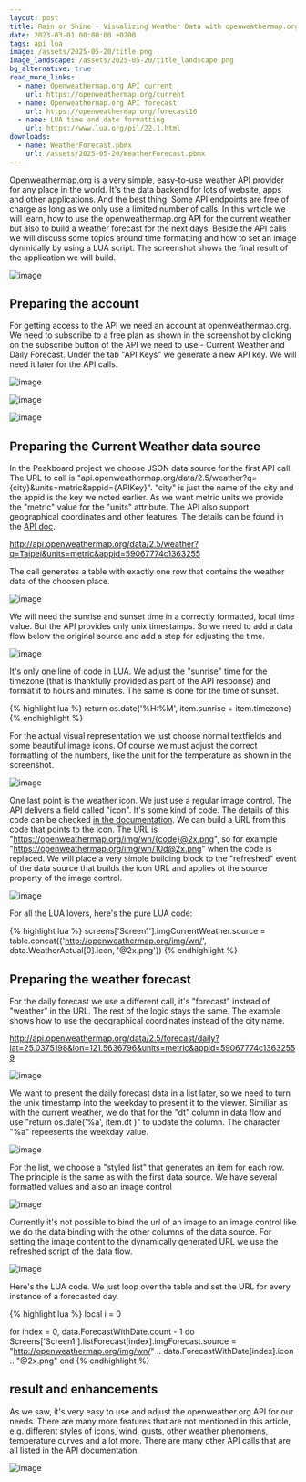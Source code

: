 ```yaml
---
layout: post
title: Rain or Shine - Visualizing Weather Data with openweathermap.org and Peakboard
date: 2023-03-01 00:00:00 +0200
tags: api lua
image: /assets/2025-05-20/title.png
image_landscape: /assets/2025-05-20/title_landscape.png
bg_alternative: true
read_more_links:
  - name: Openweathermap.org API current
    url: https://openweathermap.org/current
  - name: Openweathermap.org API forecast
    url: https://openweathermap.org/forecast16
  - name: LUA time and date formatting 
    url: https://www.lua.org/pil/22.1.html
downloads:
  - name: WeatherForecast.pbmx
    url: /assets/2025-05-20/WeatherForecast.pbmx
---
```

Openweathermap.org is a very simple, easy-to-use weather API provider for any place in the world. It's the data backend for lots of website, apps and other applications. And the best thing: Some API endpoints are free of charge as long as we only use a limited number of calls. In this wrticle we will learn, how to use the openweathermap.org API for the current weather but also to build a weather forecast for the next days. Beside the API calls we will discuss some topics around time formatting and how to set an image dynmically by using a LUA script. The screenshot shows the final result of the application we will build.

![image](/assets/2025-05-20/010.png)

## Preparing the account

For getting access to the API we need an account at openweathermap.org. We need to subscribe to a free plan as shown in the screenshot by clicking on the subscribe button of the API we need to use - Current Weather and Daily Forecast. Under the tab "API Keys" we generate a new API key. We will need it later for the API calls. 

![image](/assets/2025-05-20/015.png)

![image](/assets/2025-05-20/020.png)

![image](/assets/2025-05-20/030.png)

## Preparing the Current Weather data source

In the Peakboard project we choose JSON data source for the first API call. The URL to call is "api.openweathermap.org/data/2.5/weather?q={city}&units=metric&appid={APIKey}". "city" is just the name of the city and the appid is the key we noted earlier. As we want metric units we provide the "metric" value for the "units" attribute. The API also support geographical coordinates and other features. The details can be found in the [API doc](https://openweathermap.org/current).

http://api.openweathermap.org/data/2.5/weather?q=Taipei&units=metric&appid=59067774c1363255

The call generates a table with exactly one row that contains the weather data of the choosen place.

![image](/assets/2025-05-20/040.png)

We will need the sunrise and sunset time in a correctly formatted, local time value. But the API provides only unix timestamps. So we need to add a data flow below the original source and add a step for adjusting the time. 

![image](/assets/2025-05-20/050.png)

It's only one line of code in LUA. We adjust the "sunrise" time for the timezone (that is thankfully provided as part of the API response) and format it to hours and minutes. The same is done for the time of sunset.

{% highlight lua %}
return os.date('%H:%M', item.sunrise + item.timezone)
{% endhighlight %}

For the actual visual representation we just choose normal textfields and some beautiful image icons. Of course we must adjust the correct formatting of the numbers, like the unit for the temperature as shown in the screenshot.

![image](/assets/2025-05-20/060.png)

One last point is the weather icon. We just use a regular image control. The API delivers a field called "icon". It's some kind of code. The details of this code can be checked [in the documentation](https://openweathermap.org/weather-conditions). We can build a URL from this code that points to the icon. The URL is "https://openweathermap.org/img/wn/{code}@2x.png", so for example "https://openweathermap.org/img/wn/10d@2x.png" when the code is replaced. We will place a very simple building block to the "refreshed" event of the data source that builds the icon URL and applies ot the source property of the image control.

![image](/assets/2025-05-20/080.png)

For all the LUA lovers, here's the pure LUA code:

{% highlight lua %}
screens['Screen1'].imgCurrentWeather.source = table.concat({'http://openweathermap.org/img/wn/', data.WeatherActual[0].icon, '@2x.png'})
{% endhighlight %}

## Preparing the weather forecast

For the daily forecast we use a different call, it's "forecast" instead of "weather" in the URL. The rest of the logic stays the same. The example shows how to use the geographical coordinates instead of the city name.

http://api.openweathermap.org/data/2.5/forecast/daily?lat=25.0375198&lon=121.5636796&units=metric&appid=59067774c13632559

![image](/assets/2025-05-20/070.png)

We want to present the daily forecast data in a list later, so we need to turn the unix timestamp into the weekday to present it to the viewer. Similiar as with the current weather, we do that for the "dt" column in data flow and use "return os.date('%a', item.dt )" to update the column. The character "%a" repeesents the weekday value.

![image](/assets/2025-05-20/090.png)

For the list, we choose a "styled list" that generates an item for each row. The principle is the same as with the first data source. We have several formatted values and also an image control

![image](/assets/2025-05-20/100.png)

Currently it's not possible to bind the url of an image to an image control like we do the data binding with the other columns of the data source. For setting the image content to the dynamically generated URL we use the refreshed script of the data flow.

![image](/assets/2025-05-20/110.png)

Here's the LUA code. We just loop over the table and set the URL for every instance of a forecasted day.

{% highlight lua %}
local i = 0

for index = 0, data.ForecastWithDate.count - 1 do
	Screens['Screen1'].listForecast[index].imgForecast.source = "http://openweathermap.org/img/wn/" .. data.ForecastWithDate[index].icon .. "@2x.png"
end
{% endhighlight %}

## result and enhancements

As we saw, it's very easy to use and adjust the openweather.org API for our needs. There are many more features that are not mentioned in this article, e.g. different styles of icons, wind, gusts, other weather phenomens, temperature curves and a lot more. There are many other API calls that are all listed in the API documentation.

![image](/assets/2025-05-20/010.png)

